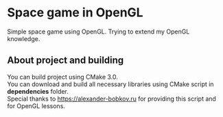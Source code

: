 # Space game in OpenGL
Simple space game using OpenGL. Trying to extend my OpenGL knowledge.

## About project and building
You can build project using CMake 3.0. <br/>
You can download and build all necessary libraries using CMake script in **dependencies** folder. <br/>
Special thanks to https://alexander-bobkov.ru for providing this script and for OpenGL lessons.
